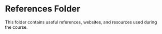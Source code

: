 # References Folder
This folder contains useful references, websites, and resources used during the course.
